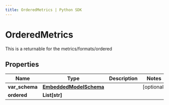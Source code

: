 ```yaml
---
title: OrderedMetrics | Python SDK
---
```


# OrderedMetrics

This is a returnable for the metrics/formats/ordered

## Properties

Name | Type | Description | Notes
------------ | ------------- | ------------- | -------------
**var_schema** | [**EmbeddedModelSchema**](EmbeddedModelSchema) |  | [optional] 
**ordered** | **List[str]** |  | 


